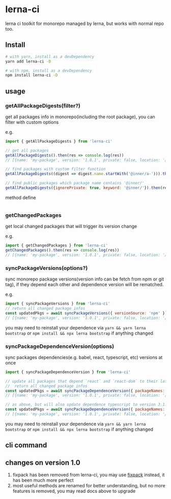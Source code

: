 # lerna-ci

lerna ci toolkit for monorepo managed by lerna, but works with normal repo too.

## Install
```sh
# with yarn, install as a devDependency
yarn add lerna-ci -D

# with npm, install as a devDependency
npm install lerna-ci -D
```

## usage
### getAllPackageDigests(filter?)
get all packages info in monorepo(including the root package), you can filter with custom options

e.g.
```js
import { getAllPackageDigests } from 'lerna-ci'

// get all packages
getAllPackageDigests().then(res => console.log(res))
// [{name: 'my-package', version: '1.0.1', private: false, location: '/Users/xx/work/monorepo/my-package'}]

// find packages with custom filter function
getAllPackageDigests((digest => digest.name.startWith('@inner/a-'))).then(res => console.log(res))

// find public packages which package name contains '@inner/'
getAllPackageDigests({ignorePrivate: true, keyword: '@inner/'}).then(res => console.log(res))
```

method define
```ts

```

### getChangedPackages
get local changed packages that will trigger its version change

e.g.
```js
import { getChangedPackages } from 'lerna-ci'
getChangedPackages().then(res => console.log(res))
// [{name: 'my-package', version: '1.0.1', private: false, location: '/Users/xx/work/monorepo/my-package'}]
```

### syncPackageVersions(options?)
sync monorepo package versions(version info can be fetch from npm or git tag), if they depend each other and dependence version will be rematched.

e.g.
```js
import { syncPackageVersions } from 'lerna-ci'
// return all changed package infos
const updatedPkgs = await syncPackageVersions({ versionSource: 'npm' })
// [{name: 'my-package', version: '1.0.1', private: false, location: '/Users/xx/work/monorepo/my-package'}]
```
you may need to reinstall your dependence via `yarn && yarn lerna bootstrap` or `npm install && npx lerna bootstrap` if anything changed


### syncPackageDependenceVersion(options)
sync packages dependencies(e.g. babel, react, typescript, etc) versions at once

```js
import { syncPackageDependenceVersion } from 'lerna-ci'

// update all packages that depend `react` and `react-dom` to their latest version(will fetch from npm)
//  return all changed package infos
const updatedPkgs = await syncPackageDependenceVersion({ packageNames: ['react', 'react-dom'] })
// [{name: 'my-package', version: '1.0.1', private: false, location: '/Users/xx/work/monorepo/my-package'}]

// as above, but will also update dependence typescript to version 3.1.0
const updatedPkgs = await syncPackageDependenceVersion({ packageNames: ['react', 'react-dom'], versionMap: { typescript: '3.1.0'} })
// [{name: 'my-package', version: '1.0.1', private: false, location: '/Users/xx/work/monorepo/my-package'}]
```
you may need to reinstall your dependence via `yarn && yarn lerna bootstrap` or `npm install && npx lerna bootstrap` if anything changed


## cli command

## changes on version 1.0
1. fixpack has been removed from lerna-ci, you may use [fixpack](https://github.com/henrikjoreteg/fixpack) instead, it has been much more perfect 
2. most useful methods are renamed for better understanding, but no more features is removed, you may read docs above to upgrade
